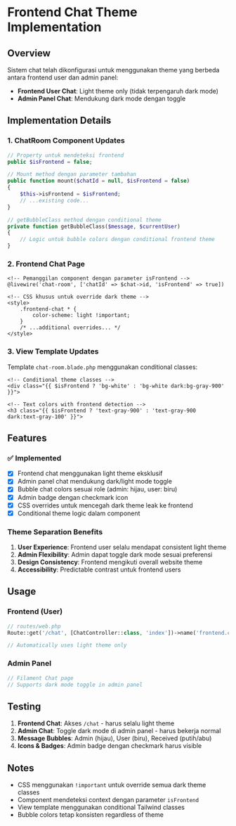 # Frontend Chat Theme Implementation

## Overview
Sistem chat telah dikonfigurasi untuk menggunakan theme yang berbeda antara frontend user dan admin panel:

- **Frontend User Chat**: Light theme only (tidak terpengaruh dark mode)
- **Admin Panel Chat**: Mendukung dark mode dengan toggle

## Implementation Details

### 1. ChatRoom Component Updates
```php
// Property untuk mendeteksi frontend
public $isFrontend = false;

// Mount method dengan parameter tambahan
public function mount($chatId = null, $isFrontend = false)
{
    $this->isFrontend = $isFrontend;
    // ...existing code...
}

// getBubbleClass method dengan conditional theme
private function getBubbleClass($message, $currentUser)
{
    // Logic untuk bubble colors dengan conditional frontend theme
}
```

### 2. Frontend Chat Page
```blade
<!-- Pemanggilan component dengan parameter isFrontend -->
@livewire('chat-room', ['chatId' => $chat->id, 'isFrontend' => true])

<!-- CSS khusus untuk override dark theme -->
<style>
    .frontend-chat * {
        color-scheme: light !important;
    }
    /* ...additional overrides... */
</style>
```

### 3. View Template Updates
Template `chat-room.blade.php` menggunakan conditional classes:
```blade
<!-- Conditional theme classes -->
<div class="{{ $isFrontend ? 'bg-white' : 'bg-white dark:bg-gray-900' }}">

<!-- Text colors with frontend detection -->
<h3 class="{{ $isFrontend ? 'text-gray-900' : 'text-gray-900 dark:text-gray-100' }}">
```

## Features

### ✅ Implemented
- [x] Frontend chat menggunakan light theme eksklusif
- [x] Admin panel chat mendukung dark/light mode toggle
- [x] Bubble chat colors sesuai role (admin: hijau, user: biru)
- [x] Admin badge dengan checkmark icon
- [x] CSS overrides untuk mencegah dark theme leak ke frontend
- [x] Conditional theme logic dalam component

### Theme Separation Benefits
1. **User Experience**: Frontend user selalu mendapat consistent light theme
2. **Admin Flexibility**: Admin dapat toggle dark mode sesuai preferensi
3. **Design Consistency**: Frontend mengikuti overall website theme
4. **Accessibility**: Predictable contrast untuk frontend users

## Usage

### Frontend (User)
```php
// routes/web.php
Route::get('/chat', [ChatController::class, 'index'])->name('frontend.chat.index');

// Automatically uses light theme only
```

### Admin Panel
```php
// Filament Chat page
// Supports dark mode toggle in admin panel
```

## Testing
1. **Frontend Chat**: Akses `/chat` - harus selalu light theme
2. **Admin Chat**: Toggle dark mode di admin panel - harus bekerja normal
3. **Message Bubbles**: Admin (hijau), User (biru), Received (putih/abu)
4. **Icons & Badges**: Admin badge dengan checkmark harus visible

## Notes
- CSS menggunakan `!important` untuk override semua dark theme classes
- Component mendeteksi context dengan parameter `isFrontend`
- View template menggunakan conditional Tailwind classes
- Bubble colors tetap konsisten regardless of theme
